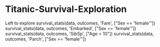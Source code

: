 # Titanic-Survival-Exploration

Left to explore
survival_stats(data, outcomes, 'Fare', ["Sex == 'female'"]) 
survival_stats(data, outcomes, 'Embarked', ["Sex == 'female'"]) 
survival_stats(data, outcomes, 'SibSp', ["Age < 10"]) 
survival_stats(data, outcomes, 'Parch', ["Sex == 'female'"])
